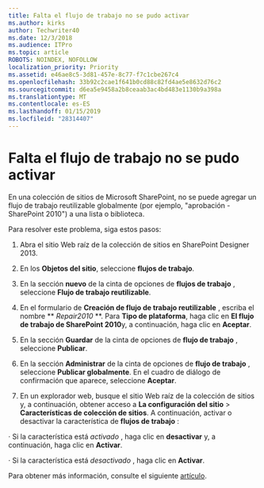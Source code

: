 ```yaml
---
title: Falta el flujo de trabajo no se pudo activar
ms.author: kirks
author: Techwriter40
ms.date: 12/3/2018
ms.audience: ITPro
ms.topic: article
ROBOTS: NOINDEX, NOFOLLOW
localization_priority: Priority
ms.assetid: e46ae8c5-3d81-457e-8c77-f7c1cbe267c4
ms.openlocfilehash: 33b92c2cae1f641b0cd88c82fd4ae5e8632d76c2
ms.sourcegitcommit: d6ea5e9458a2b8ceaab3ac4bd483e1130b9a398a
ms.translationtype: MT
ms.contentlocale: es-ES
ms.lasthandoff: 01/15/2019
ms.locfileid: "28314407"
---
```

# <a name="missing-workflow-failed-to-activate"></a>Falta el flujo de trabajo no se pudo activar

En una colección de sitios de Microsoft SharePoint, no se puede agregar un flujo de trabajo reutilizable globalmente (por ejemplo, "aprobación - SharePoint 2010") a una lista o biblioteca.
  
Para resolver este problema, siga estos pasos: 
  
1. Abra el sitio Web raíz de la colección de sitios en SharePoint Designer 2013.
  
2. En los **Objetos del sitio**, seleccione **flujos de trabajo**. 
  
3. En la sección **nuevo** de la cinta de opciones de **flujos de trabajo** , seleccione **Flujo de trabajo reutilizable**. 
  
4. En el formulario de **Creación de flujo de trabajo reutilizable** , escriba el nombre ** *Repair2010* **. Para **Tipo de plataforma**, haga clic en **El flujo de trabajo de SharePoint 2010**y, a continuación, haga clic en **Aceptar**. 
  
1. En la sección **Guardar** de la cinta de opciones de **flujo de trabajo** , seleccione **Publicar**. 
  
2. En la sección **Administrar** de la cinta de opciones de **flujo de trabajo** , seleccione **Publicar globalmente**. En el cuadro de diálogo de confirmación que aparece, seleccione **Aceptar**. 
  
3. En un explorador web, busque el sitio Web raíz de la colección de sitios y, a continuación, obtener acceso a **La configuración del sitio** \> **Características de colección de sitios**. A continuación, activar o desactivar la característica de **flujos de trabajo** : 
  
· Si la característica está *activado* , haga clic en **desactivar** y, a continuación, haga clic en **Activar**. 
  
· Si la característica está *desactivado* , haga clic en **Activar**. 
  
Para obtener más información, consulte el siguiente [artículo](https://go.microsoft.com/fwlink/?linkid=2047770&amp;clcid=0x409).
  

